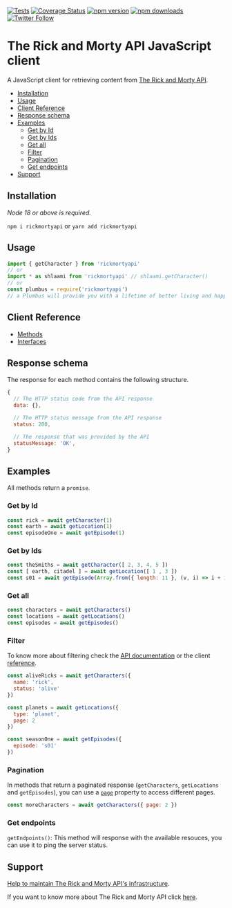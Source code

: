 [![Tests](https://github.com/afuh/rick-and-morty-api-node/workflows/Tests/badge.svg)](https://github.com/afuh/rick-and-morty-api-node/actions?query=workflow:Tests)
[![Coverage Status](https://img.shields.io/coveralls/github/afuh/rick-and-morty-api-node/master.svg?style=flat-square)](https://coveralls.io/github/afuh/rick-and-morty-api-node?branch=master)
[![npm version](https://img.shields.io/npm/v/rickmortyapi.svg?style=flat-square)](https://badge.fury.io/js/rickmortyapi)
[![npm downloads](https://img.shields.io/npm/dm/rickmortyapi.svg?style=flat-square)](https://npmjs.org/package/rickmortyapi)
[![Twitter Follow](https://img.shields.io/twitter/follow/rickandmortyapi.svg?style=flat-square&label=Follow)](https://twitter.com/rickandmortyapi)


# The Rick and Morty API JavaScript client
A JavaScript client for retrieving content from [The Rick and Morty API](https://rickandmortyapi.com).

<!-- START doctoc generated TOC please keep comment here to allow auto update -->
<!-- DON'T EDIT THIS SECTION, INSTEAD RE-RUN doctoc TO UPDATE -->

- [Installation](#installation)
- [Usage](#usage)
- [Client Reference](#client-reference)
- [Response schema](#response-schema)
- [Examples](#examples)
  - [Get by Id](#get-by-id)
  - [Get by Ids](#get-by-ids)
  - [Get all](#get-all)
  - [Filter](#filter)
  - [Pagination](#pagination)
  - [Get endpoints](#get-endpoints)
- [Support](#support)

<!-- END doctoc generated TOC please keep comment here to allow auto update -->


## Installation
*Node 18 or above is required.*

`npm i rickmortyapi` or `yarn add rickmortyapi`

## Usage
```js
import { getCharacter } from 'rickmortyapi'
// or
import * as shlaami from 'rickmortyapi' // shlaami.getCharacter()
// or
const plumbus = require('rickmortyapi')
// a Plumbus will provide you with a lifetime of better living and happiness.
```

## Client Reference
- [Methods](https://javascript.rickandmortyapi.com/modules/index.html)
- [Interfaces](https://javascript.rickandmortyapi.com/modules/interfaces.html)

## Response schema
The response for each method contains the following structure. 

```js
{
  // The HTTP status code from the API response
  data: {},

  // The HTTP status message from the API response
  status: 200,

  // The response that was provided by the API
  statusMessage: 'OK',
}
```

## Examples
All methods return a `promise`. 

### Get by Id
```js
const rick = await getCharacter(1)
const earth = await getLocation(1)
const episodeOne = await getEpisode(1)
```

### Get by Ids
```js
const theSmiths = await getCharacter([ 2, 3, 4, 5 ])
const [ earth, citadel ] = await getLocation([ 1 , 3 ])
const s01 = await getEpisode(Array.from({ length: 11 }, (v, i) => i + 1))
```

### Get all
```js
const characters = await getCharacters()
const locations = await getLocations()
const episodes = await getEpisodes()
```

### Filter
To know more about filtering check the [API documentation](https://rickandmortyapi.com/documentation/#filter-characters) or the client [reference](https://javascript.rickandmortyapi.com/interfaces/interfaces.CharacterFilter.html).

```js
const aliveRicks = await getCharacters({
  name: 'rick',
  status: 'alive'
})

const planets = await getLocations({
  type: 'planet',
  page: 2
})

const seasonOne = await getEpisodes({
  episode: 's01'
})
```

### Pagination
In methods that return a paginated response (`getCharacters`, `getLocations` and `getEpisodes`), you can use a [`page`](https://rickandmortyapi.com/documentation/#info-and-pagination) property to access different pages.

```js
const moreCharacters = await getCharacters({ page: 2 })
```

### Get endpoints
`getEndpoints()`: This method will response with the available resouces, you can use it to ping the server status.

## Support
[Help to maintain The Rick and Morty API's infrastructure](https://rickandmortyapi.com/help-us).

If you want to know more about The Rick and Morty API click [here](https://rickandmortyapi.com/about).